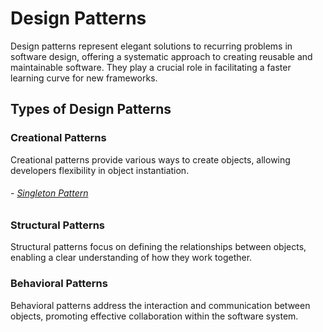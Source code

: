 # Design Patterns

Design patterns represent elegant solutions to recurring problems in software design, offering a systematic approach to creating reusable and maintainable software. They play a crucial role in facilitating a faster learning curve for new frameworks.

## Types of Design Patterns

### Creational Patterns
Creational patterns provide various ways to create objects, allowing developers flexibility in object instantiation.

###### - [Singleton Pattern](src/main/java/com/design/patterns/creational/singleton/README.md)

### Structural Patterns
Structural patterns focus on defining the relationships between objects, enabling a clear understanding of how they work together.

### Behavioral Patterns
Behavioral patterns address the interaction and communication between objects, promoting effective collaboration within the software system.

